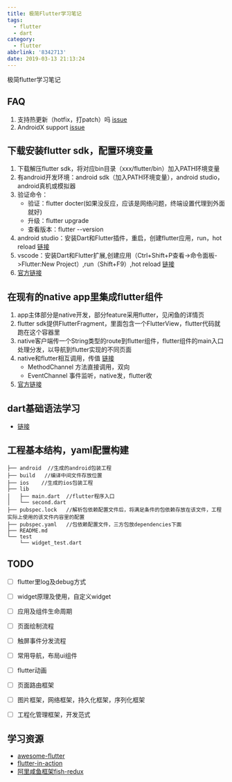 ```yaml
---
title: 极简Flutter学习笔记
tags:
  - flutter
  - dart
category:
  - flutter
abbrlink: '8342713'
date: 2019-03-13 21:13:24
---
```


极简flutter学习笔记
<!-- more -->

## FAQ
1. 支持热更新（hotfix，打patch）吗 [issue](https://github.com/flutter/flutter/issues/14330)
2. AndroidX support [issue](https://github.com/flutter/flutter/issues/23586)

## 下载安装flutter sdk，配置环境变量
1. 下载解压flutter sdk，将对应bin目录（xxx/flutter/bin）加入PATH环境变量
2. 有android开发环境：android sdk（加入PATH环境变量），android studio，android真机或模拟器
3. 验证命令：
    - 验证：flutter docter(如果没反应，应该是网络问题，终端设置代理到外面就好)  
    - 升级：flutter upgrade   
    - 查看版本：flutter --version
4. android studio：安装Dart和Flutter插件，重启，创建flutter应用，run，hot reload [链接](https://flutter.dev/docs/development/tools/android-studio)
5. vscode：安装Dart和Flutter扩展,创建应用（Ctrl+Shift+P查看->命令面板->Flutter:New Project）,run（Shift+F9）,hot reload [链接](https://flutter.dev/docs/development/tools/vs-code)
6. [官方链接](https://flutter.dev/docs/get-started/install/linux)

## 在现有的native app里集成flutter组件
1. app主体部分是native开发，部分feature采用flutter，见闲鱼的详情页
2. flutter sdk提供FlutterFragment，里面包含一个FlutterView，flutter代码就跑在这个容器里
3. native客户端传一个String类型的route到flutter组件，flutter组件的main入口处理分发，以导航到flutter实现的不同页面
4. native和flutter相互调用，传值  [链接](https://medium.com/flutter-io/flutter-platform-channels-ce7f540a104e)
    - MethodChannel 方法直接调用，双向
    - EventChannel 事件监听，native发，flutter收
5. [官方链接](https://github.com/flutter/flutter/wiki/Add-Flutter-to-existing-apps)

## dart基础语法学习
- [链接](http://dart.goodev.org/guides/language/language-tour)


## 工程基本结构，yaml配置构建
```
├── android  //生成的android包装工程
├── build   //编译中间文件存放位置
├── ios    //生成的ios包装工程
├── lib
│   ├── main.dart  //flutter程序入口
│   └── second.dart
├── pubspec.lock   //解析包依赖配置文件后，将满足条件的包依赖存放在该文件，工程实际上使用的该文件内容里的配置
├── pubspec.yaml   //包依赖配置文件，三方包放dependencies下面
├── README.md
└── test
    └── widget_test.dart
```

## TODO
- [ ] flutter里log及debug方式
- [ ] widget原理及使用，自定义widget
- [ ] 应用及组件生命周期
- [ ] 页面绘制流程
- [ ] 触屏事件分发流程
- [ ] 常用导航，布局ui组件
- [ ] flutter动画
- [ ] 页面路由框架
- [ ] 图片框架，网络框架，持久化框架，序列化框架
- [ ] 工程化管理框架，开发范式


## 学习资源
- [awesome-flutter](https://github.com/Solido/awesome-flutter)
- [flutter-in-action](https://github.com/flutterchina/flutter-in-action)
- [阿里咸鱼框架fish-redux](https://github.com/alibaba/fish-redux)
